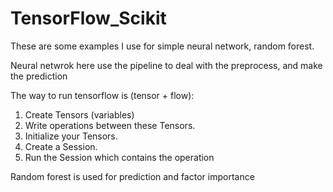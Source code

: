 # TensorFlow_Scikit

These are some examples I use for simple neural network, random forest. 

Neural netwrok here use the pipeline to deal with the preprocess, and make the prediction

The way to run tensorflow is (tensor + flow): 
1. Create Tensors (variables)
2. Write operations between these Tensors.
3. Initialize your Tensors.
4. Create a Session.
5. Run the Session which contains the operation 

Random forest is used for prediction and factor importance 
